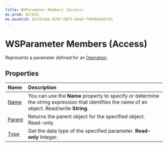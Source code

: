 ```yaml
---
title: WSParameter Members (Access)
ms.prod: ACCESS
ms.assetid: 8e191abe-029f-b8f3-b9a9-f4609da64c93
---
```



# WSParameter Members (Access)


Represents a parameter defined for an [Operation](operation-object-access.md).


## Properties



|**Name**|**Description**|
|:-----|:-----|
|[Name](wsparameter-name-property-access.md)|You can use the  **Name** property to specify or determine the string expression that identifies the name of an object. Read/write **String**.|
|[Parent](wsparameter-parent-property-access.md)|Returns the parent object for the specified object. Read-only.|
|[Type](wsparameter-type-property-access.md)|Get the data type of the specified parameter.  **Read-only** Integer.|

